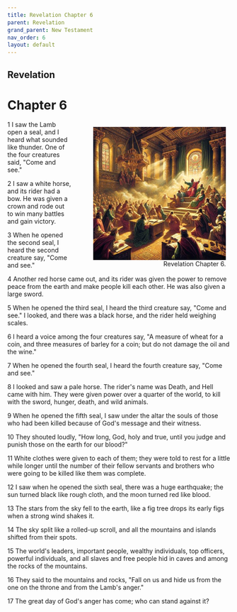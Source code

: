 ```yaml
---
title: Revelation Chapter 6
parent: Revelation
grand_parent: New Testament
nav_order: 6
layout: default
---
```


## Revelation

# Chapter 6

<figure style="float: right; margin-right: 10px;">
    <img src="/assets/Image/Revelation/500/6.jpg" alt="Revelation Chapter 6" style="width: 300px; height: 300px; float: right;padding-left: 10px;"/>
    <figcaption style="clear: both;text-align: right;">Revelation Chapter 6.</figcaption>
</figure>
1 I saw the Lamb open a seal, and I heard what sounded like thunder. One of the four creatures said, "Come and see."

2 I saw a white horse, and its rider had a bow. He was given a crown and rode out to win many battles and gain victory.

3 When he opened the second seal, I heard the second creature say, "Come and see."

4 Another red horse came out, and its rider was given the power to remove peace from the earth and make people kill each other. He was also given a large sword.

5 When he opened the third seal, I heard the third creature say, "Come and see." I looked, and there was a black horse, and the rider held weighing scales.

6 I heard a voice among the four creatures say, "A measure of wheat for a coin, and three measures of barley for a coin; but do not damage the oil and the wine."

7 When he opened the fourth seal, I heard the fourth creature say, "Come and see."

8 I looked and saw a pale horse. The rider's name was Death, and Hell came with him. They were given power over a quarter of the world, to kill with the sword, hunger, death, and wild animals.

9 When he opened the fifth seal, I saw under the altar the souls of those who had been killed because of God's message and their witness.

10 They shouted loudly, "How long, God, holy and true, until you judge and punish those on the earth for our blood?"

11 White clothes were given to each of them; they were told to rest for a little while longer until the number of their fellow servants and brothers who were going to be killed like them was complete.

12 I saw when he opened the sixth seal, there was a huge earthquake; the sun turned black like rough cloth, and the moon turned red like blood.

13 The stars from the sky fell to the earth, like a fig tree drops its early figs when a strong wind shakes it.

14 The sky split like a rolled-up scroll, and all the mountains and islands shifted from their spots.

15 The world's leaders, important people, wealthy individuals, top officers, powerful individuals, and all slaves and free people hid in caves and among the rocks of the mountains.

16 They said to the mountains and rocks, "Fall on us and hide us from the one on the throne and from the Lamb's anger."

17 The great day of God's anger has come; who can stand against it?


